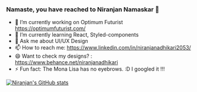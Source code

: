 ### Namaste, you have reached to Niranjan Namaskar 🙏

- 🔭 I’m currently working on Optimum Futurist https://optimumfuturist.com/
- 🌱 I’m currently learning React, Styled-components
- 💬 Ask me about UI/UX Design
- 📫 How to reach me: https://www.linkedin.com/in/niranjanadhikari2053/ 
- 😄 Want to check my designs? : https://www.behance.net/niranjanadhikari
- ⚡ Fun fact: The Mona Lisa has no eyebrows. :D I googled it !!! 

[![Niranjan's GitHub stats](https://github-readme-stats.vercel.app/api?username=niranjanadhikari&hide=commits,prs)](https://github.com/anuraghazra/github-readme-stats)

